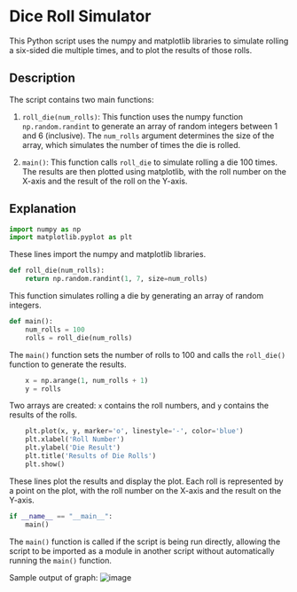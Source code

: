# Dice Roll Simulator

This Python script uses the numpy and matplotlib libraries to simulate rolling a six-sided die multiple times, and to plot the results of those rolls.

## Description

The script contains two main functions:

1. `roll_die(num_rolls)`: This function uses the numpy function `np.random.randint` to generate an array of random integers between 1 and 6 (inclusive). The `num_rolls` argument determines the size of the array, which simulates the number of times the die is rolled.

2. `main()`: This function calls `roll_die` to simulate rolling a die 100 times. The results are then plotted using matplotlib, with the roll number on the X-axis and the result of the roll on the Y-axis.

## Explanation

```python
import numpy as np
import matplotlib.pyplot as plt
```
These lines import the numpy and matplotlib libraries.

```python
def roll_die(num_rolls):
    return np.random.randint(1, 7, size=num_rolls)
```
This function simulates rolling a die by generating an array of random integers.

```python
def main():
    num_rolls = 100
    rolls = roll_die(num_rolls)
```
The `main()` function sets the number of rolls to 100 and calls the `roll_die()` function to generate the results.

```python
    x = np.arange(1, num_rolls + 1)
    y = rolls
```
Two arrays are created: `x` contains the roll numbers, and `y` contains the results of the rolls.

```python
    plt.plot(x, y, marker='o', linestyle='-', color='blue')
    plt.xlabel('Roll Number')
    plt.ylabel('Die Result')
    plt.title('Results of Die Rolls')
    plt.show()
```
These lines plot the results and display the plot. Each roll is represented by a point on the plot, with the roll number on the X-axis and the result on the Y-axis.

```python
if __name__ == "__main__":
    main()
```
The `main()` function is called if the script is being run directly, allowing the script to be imported as a module in another script without automatically running the `main()` function.

Sample output of graph:
![image](https://github.com/titanlogic1982/Python-Learning/assets/114312639/e67216f7-de87-4b75-86f7-76c1766fdcb9)
